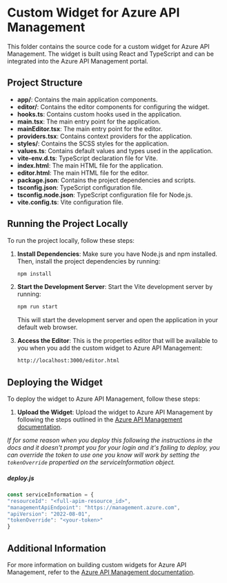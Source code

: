 # Custom Widget for Azure API Management

This folder contains the source code for a custom widget for Azure API Management. The widget is built using React and TypeScript and can be integrated into the Azure API Management portal.

## Project Structure

- **app/**: Contains the main application components.
- **editor/**: Contains the editor components for configuring the widget.
- **hooks.ts**: Contains custom hooks used in the application.
- **main.tsx**: The main entry point for the application.
- **mainEditor.tsx**: The main entry point for the editor.
- **providers.tsx**: Contains context providers for the application.
- **styles/**: Contains the SCSS styles for the application.
- **values.ts**: Contains default values and types used in the application.
- **vite-env.d.ts**: TypeScript declaration file for Vite.
- **index.html**: The main HTML file for the application.
- **editor.html**: The main HTML file for the editor.
- **package.json**: Contains the project dependencies and scripts.
- **tsconfig.json**: TypeScript configuration file.
- **tsconfig.node.json**: TypeScript configuration file for Node.js.
- **vite.config.ts**: Vite configuration file.

## Running the Project Locally

To run the project locally, follow these steps:

1. **Install Dependencies**: Make sure you have Node.js and npm installed. Then, install the project dependencies by running:

    ```sh
    npm install
    ```

2. **Start the Development Server**: Start the Vite development server by running:

    ```sh
    npm run start
    ```

    This will start the development server and open the application in your default web browser.

3. **Access the Editor**: This is the properties editor that will be available to you when you add the custom widget to Azure API Management:

    ```sh
    http://localhost:3000/editor.html
    ```


## Deploying the Widget

To deploy the widget to Azure API Management, follow these steps:

1. **Upload the Widget**: Upload the widget to Azure API Management by following the steps outlined in the [Azure API Management documentation](https://learn.microsoft.com/en-us/azure/api-management/developer-portal-extend-custom-functionality#deploy-the-custom-widget-to-the-developer-portal).

*If for some reason when you deploy this following the instructions in the docs and it doesn't prompt you for your login and it's failing to deploy, you can override the token to use one you know will work by setting the `tokenOverride` propertied on the serviceInformation object.*

##### deploy.js

```js
const serviceInformation = {
"resourceId": "<full-apim-resource_id>",
"managementApiEndpoint": "https://management.azure.com",
"apiVersion": "2022-08-01",
"tokenOverride": "<your-token>"
}
```

## Additional Information

For more information on building custom widgets for Azure API Management, refer to the [Azure API Management documentation](https://learn.microsoft.com/en-us/azure/api-management/developer-portal-extend-custom-functionality#create-and-upload-custom-widget).
